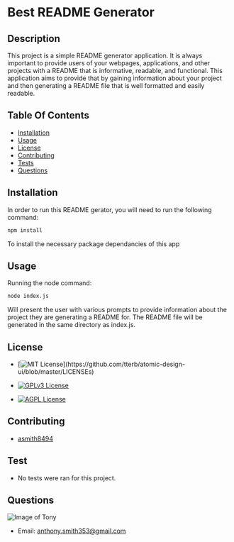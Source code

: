 # Best README Generator


## Description
This project is a simple README generator application. It is always important to provide users of your webpages, applications, and other projects with a README that is informative, readable, and functional. This application aims to provide that by gaining information about your project and then generating a README file that is well formatted and easily readable.


## Table Of Contents
* [Installation](#installation)
* [Usage](#usage)
* [License](#license)
* [Contributing](#contributing)
* [Tests](#tests)
* [Questions](#questions)

## Installation
In order to run this README gerator, you will need to run the following command:
```sh
npm install
```
To install the necessary package dependancies of this app


## Usage
Running the node command:
```sh
node index.js
```
Will present the user with various prompts to provide information about the project they are generating a README for. The README file will be generated in the same directory as index.js.


## License

* [![MIT License](https://img.shields.io/apm/l/atomic-design-ui.svg?)](https://github.com/tterb/atomic-design-ui/blob/master/LICENSEs)

* [![GPLv3 License](https://img.shields.io/badge/License-GPL%20v3-yellow.svg)](https://opensource.org/licenses/)

* [![AGPL License](https://img.shields.io/badge/license-AGPL-blue.svg)](http://www.gnu.org/licenses/agpl-3.0)

## Contributing

* [asmith8494](http://github.com/asmith8494)

## Test

* No tests were ran for this project.

## Questions
![Image of Tony](https://avatars0.githubusercontent.com/u/28885747?s=400&u=85bd9b3b67cc1644effe622ff4fa626c662fb706&v=4)
* Email: anthony.smith353@gmail.com


